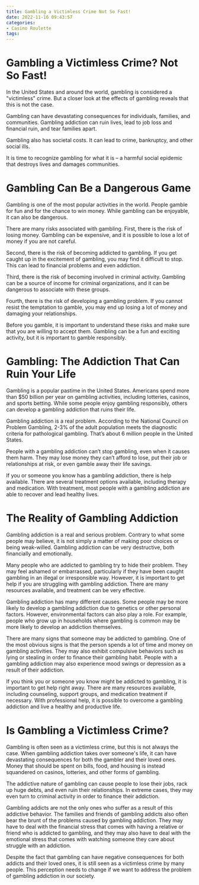 ```yaml
---
title: Gambling a Victimless Crime Not So Fast!
date: 2022-11-16 09:43:57
categories:
- Casino Roulette
tags:
---
```



#  Gambling a Victimless Crime? Not So Fast!

In the United States and around the world, gambling is considered a "victimless" crime. But a closer look at the effects of gambling reveals that this is not the case.

Gambling can have devastating consequences for individuals, families, and communities. Gambling addiction can ruin lives, lead to job loss and financial ruin, and tear families apart.

Gambling also has societal costs. It can lead to crime, bankruptcy, and other social ills.

It is time to recognize gambling for what it is – a harmful social epidemic that destroys lives and damages communities.

#  Gambling Can Be a Dangerous Game

Gambling is one of the most popular activities in the world. People gamble for fun and for the chance to win money. While gambling can be enjoyable, it can also be dangerous.

There are many risks associated with gambling. First, there is the risk of losing money. Gambling can be expensive, and it is possible to lose a lot of money if you are not careful.

Second, there is the risk of becoming addicted to gambling. If you get caught up in the excitement of gambling, you may find it difficult to stop. This can lead to financial problems and even addiction.

Third, there is the risk of becoming involved in criminal activity. Gambling can be a source of income for criminal organizations, and it can be dangerous to associate with these groups.

Fourth, there is the risk of developing a gambling problem. If you cannot resist the temptation to gamble, you may end up losing a lot of money and damaging your relationships.

Before you gamble, it is important to understand these risks and make sure that you are willing to accept them. Gambling can be a fun and exciting activity, but it is important to gamble responsibly.

#  Gambling: The Addiction That Can Ruin Your Life

Gambling is a popular pastime in the United States. Americans spend more than $50 billion per year on gambling activities, including lotteries, casinos, and sports betting. While some people enjoy gambling responsibly, others can develop a gambling addiction that ruins their life.

Gambling addiction is a real problem. According to the National Council on Problem Gambling, 2-3% of the adult population meets the diagnostic criteria for pathological gambling. That’s about 6 million people in the United States.

People with a gambling addiction can’t stop gambling, even when it causes them harm. They may lose money they can’t afford to lose, put their job or relationships at risk, or even gamble away their life savings.

If you or someone you know has a gambling addiction, there is help available. There are several treatment options available, including therapy and medication. With treatment, most people with a gambling addiction are able to recover and lead healthy lives.

#  The Reality of Gambling Addiction

Gambling addiction is a real and serious problem. Contrary to what some people may believe, it is not simply a matter of making poor choices or being weak-willed. Gambling addiction can be very destructive, both financially and emotionally.

Many people who are addicted to gambling try to hide their problem. They may feel ashamed or embarrassed, particularly if they have been caught gambling in an illegal or irresponsible way. However, it is important to get help if you are struggling with gambling addiction. There are many resources available, and treatment can be very effective.

Gambling addiction has many different causes. Some people may be more likely to develop a gambling addiction due to genetics or other personal factors. However, environmental factors can also play a role. For example, people who grow up in households where gambling is common may be more likely to develop an addiction themselves.

There are many signs that someone may be addicted to gambling. One of the most obvious signs is that the person spends a lot of time and money on gambling activities. They may also exhibit compulsive behaviors such as lying or stealing in order to finance their gambling habit. People with a gambling addiction may also experience mood swings or depression as a result of their addiction.

If you think you or someone you know might be addicted to gambling, it is important to get help right away. There are many resources available, including counseling, support groups, and medication treatment if necessary. With professional help, it is possible to overcome a gambling addiction and live a healthy and productive life.

#  Is Gambling a Victimless Crime?

Gambling is often seen as a victimless crime, but this is not always the case. When gambling addiction takes over someone's life, it can have devastating consequences for both the gambler and their loved ones. Money that should be spent on bills, food, and housing is instead squandered on casinos, lotteries, and other forms of gambling.

The addictive nature of gambling can cause people to lose their jobs, rack up huge debts, and even ruin their relationships. In extreme cases, they may even turn to criminal activity in order to finance their addiction.

Gambling addicts are not the only ones who suffer as a result of this addictive behavior. The families and friends of gambling addicts also often bear the brunt of the problems caused by gambling addiction. They may have to deal with the financial stress that comes with having a relative or friend who is addicted to gambling, and they may also have to deal with the emotional stress that comes with watching someone they care about struggle with an addiction.

Despite the fact that gambling can have negative consequences for both addicts and their loved ones, it is still seen as a victimless crime by many people. This perception needs to change if we want to address the problem of gambling addiction in our society.